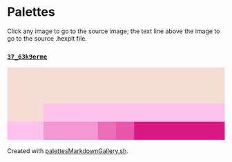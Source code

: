 # Palettes

Click any image to go to the source image; the text line above the image to go to the source .hexplt file.

### [`37_63k9erme`](37_63k9erme.hexplt)

[ ![37_63k9erme.png](37_63k9erme.png) ](37_63k9erme.png)

Created with [palettesMarkdownGallery.sh](https://github.com/earthbound19/_ebDev/blob/master/scripts/imgAndVideo/palettesMarkdownGallery.sh).